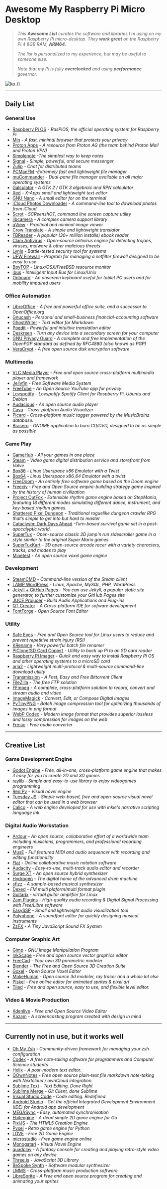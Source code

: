 # Awesome My Raspberry Pi Micro Desktop

> _This **Awesome List** curates the software and libraries I'm using on my own Raspberry Pi micro-desktop. They **work great** on the Raspberry Pi 4 8GB RAM, **ARM64**._
>
> _The list is personalized to my experience, but may be useful to someone else._
>
> _Note that my Pi is fully **overclocked** and using **performance** governor._

[![ko-fi](https://ko-fi.com/img/githubbutton_sm.svg)](https://ko-fi.com/H2H119QQ8)

---

## Daily List

### General Use

- [Raspberry Pi OS](https://www.raspberrypi.com/software/) _- RasPiOS, the official operating system for Raspberry Pi_
- [Min](https://minbrowser.org/) _- A fast, minimal browser that protects your privacy_
- [Proton Apps](https://protonapps.com/) _- A resource from Proton AG (the team behind Proton Mail and Proton VPN)_
- [Simplenote](https://simplenote.com/) _-The simplest way to keep notes_
- [Signal](https://www.signal.org/) _- Simple, powerful, and secure messenger_
- [Zulip](https://zulip.com/) _- Chat for distributed teams_
- [PCManFM](https://github.com/lxde/pcmanfm) _-Extremely fast and lightweight file manager_
- [muCommander](https://www.mucommander.com/) _- Dual-pane file manager available on all major operating systems_
- [Galculator](http://galculator.mnim.org/) _- A GTK 2 / GTK 3 algebraic and RPN calculator_
- [Xed](https://github.com/linuxmint/xed) _- X-Apps small and lightweight text editor_
- [GNU Nano](https://www.nano-editor.org/) _- A small editor for on the terminal_
- [iCloud Photos Downloader](https://github.com/icloud-photos-downloader/icloud_photos_downloader) _- A command-line tool to download photos from iCloud_
- [Scrot](https://github.com/resurrecting-open-source-projects/scrot) _- SCReenshOT, command line screen capture utility_
- [libcamera](https://libcamera.org/) _- A complex camera support library_
- [qView](https://interversehq.com/qview/) _- Practical and minimal image viewer_
- [Crow Translate](https://crow-translate.github.io/) _- A simple and lightweight translator_
- [FBReader](https://fbreader.org/) _- A popular (30+ million installs) ebook reader_
- [Clam Antivirus](http://www.clamav.net/) _- Open-source antivirus engine for detecting trojans, viruses, malware & other malicious threats_
- [Lynis](https://cisofy.com/lynis/) _- Battle-tested security tool for systems_
- [UFW Firewall](https://code.launchpad.net/ufw) _- Program for managing a netfilter firewall designed to be easy to use_
- [BpyTOP](https://github.com/aristocratos/bpytop) _- Linux/OSX/FreeBSD resource monitor_
- [ibus](https://github.com/ibus/ibus/wiki) _- Intelligent Input Bus for Linux/Unix_
- [Onboard](https://launchpad.net/onboard) _- An onscreen keyboard useful for tablet PC users and for mobility impaired users_

### Office Automation

- [LibreOffice](https://www.libreoffice.org/) _- A free and powerful office suite, and a successor to OpenOffice.org_
- [Gnucash](https://www.gnucash.org/) _- Personal and small-business financial-accounting software_
- [GhostWriter](https://invent.kde.org/office/ghostwriter) _- Text editor for Markdown_
- [Poedit](https://poedit.net/) _- Powerful and intuitive translation editor_
- [Deskreen](https://deskreen.com/) _- Turn any device into a secondary screen for your computer_
- [GNU Privacy Guard](https://gnupg.org/) _- A complete and free implementation of the OpenPGP standard as defined by RFC4880 (also known as PGP)_
- [VeraCrypt](https://www.veracrypt.fr/en/Home.html) _- A free open source disk encryption software_

### Multimedia

- [VLC Media Player](https://www.videolan.org/vlc/) _- Free and open source cross-platform multimedia player and framework_
- [Jellyfin](https://jellyfin.org/) _- Free Software Media System_
- [FreeTube](https://freetubeapp.io/) _- An Open Source YouTube app for privacy_
- [Lovspotify](https://github.com/spocon/lovspotify) _- Lovspotify Spotify Client for Raspberry Pi, Ubuntu and Debian_
- [Audacious](https://audacious-media-player.org/) _- An open source audio player_
- [Cava](https://github.com/karlstav/cava) _- Cross-platform Audio Visualizer_
- [Picard](https://picard.musicbrainz.org/) _- Cross-platform music tagger powered by the MusicBrainz database._
- [Brasero](https://wiki.gnome.org/Apps/Brasero/) _- GNOME application to burn CD/DVD, designed to be as simple as possible_

### Game Play

- [GameHub](https://tkashkin.github.io/projects/gamehub/) _- All your games in one place_
- [Steam](https://store.steampowered.com/) _- Video game digital distribution service and storefront from Valve_
- [Box86](https://box86.org/) _- Linux Userspace x86 Emulator with a Twist_
- [Box64](https://github.com/ptitSeb/box64) _- Linux Userspace x86_64 Emulator with a twist_
- [FreeDoom](https://freedoom.github.io/) _- An entirely free software game based on the Doom engine_
- [Freeciv](http://freeciv.org/) _- Free and Open Source empire-building strategy game inspired by the history of human civilization_
- [Project OutFox](https://projectoutfox.com/) _- Extensible rhythm game engine based on StepMania, featuring 18 different modes simulating different dance, instrument, and key-based rhythm games._
- [Shattered Pixel Dungeon](https://shatteredpixel.com/shatteredpd/) _- Traditional roguelike dungeon crawler RPG that’s simple to get into but hard to master_
- [Cataclysm: Dark Days Ahead](https://cataclysmdda.org/) _-Turn-based survival game set in a post-apocalyptic world._
- [SuperTux](https://www.supertux.org/) _- Open-source classic 2D jump'n run sidescroller game in a style similar to the original Super Mario games_
- [SuperTuxKart](https://supertuxkart.net/) _- 3D open-source arcade racer with a variety characters, tracks, and modes to play_
- [Minetest](https://www.minetest.net/) _- An open source voxel game engine_

### Development

- [SteamCMD](https://developer.valvesoftware.com/wiki/SteamCMD) _- Command-line version of the Steam client_
- [LAMP WordPress](https://projects.raspberrypi.org/en/projects/lamp-web-server-with-wordpress/) _- Linux, Apache, MySQL, PHP, WordPress_
- [Jekyll + GitHub Pages](https://docs.github.com/en/pages/setting-up-a-github-pages-site-with-jekyll) _- You can use Jekyll, a popular static site generator, to further customize your GitHub Pages site_
- [JUCE Projucer](https://juce.com/) _- Build Audio Applications and Plug-ins_
- [QT Creator](https://www.qt.io/product/development-tools) _- A Cross-platform IDE for sofware development_
- [FontForge](https://fontforge.org/) _- Open Source Font Editor_

### Utility

- [Safe Eyes](https://slgobinath.github.io/SafeEyes/) _- Free and Open Source tool for Linux users to reduce and prevent repetitive strain injury (RSI)_
- [KRename](https://apps.kde.org/krename/) _- Very powerful batch file renamer_
- [PiClone(SD Card Copier)](https://github.com/raspberrypi-ui/piclone) _- Utility to back up Pi to an SD card reader_
- [Raspberry Pi Imager](https://www.raspberrypi.com/software/) _- Quick and easy way to install Raspberry Pi OS and other operating systems to a microSD card_
- [aria2](https://aria2.github.io/) _- Lightweight multi-protocol & multi-source command-line download utility_
- [Transmission](https://transmissionbt.com/) _- A Fast, Easy and Free Bittorrent Client_
- [FileZilla](https://filezilla-project.org/) _- The free FTP solution_
- [FFmpeg](https://ffmpeg.org/) _- A complete, cross-platform solution to record, convert and stream audio and video_
- [ImageMagick](https://imagemagick.org/) _- Convert, Edit, or Compose Digital Images_
- [PyTinyPNG](https://pypi.org/project/pytinypng/) _- Batch image compression tool for optimizing thousands of images in png format_
- [WebP Codec](https://developers.google.com/speed/webp/) _- Modern image format that provides superior lossless and lossy compression for images on the web_
- [Fre:ac](https://www.freac.org/) _- Free audio converter_

---

## Creative List

### Game Development Engine

- [Godot Engine](https://godotengine.org/) _- Free, all-in-one, cross-platform game engine that makes it easy for you to create 2D and 3D games_
- [raylib](https://www.raylib.com/) _- Simple and easy-to-use library to enjoy videogames programming_
- [Ren'Py](https://renpy.org/) _- Visual novel engine_
- [Tuesday JS](https://kirilllive.github.io/tuesday-js/) _- Simple web-based, free and open-source visual novel editor that can be used in a web browser_
- [Calico](https://github.com/elliotherriman/calico) _- A web engine developed for use with inkle's narrative scripting language Ink_

### Digital Audio Workstation

- [Ardour](https://ardour.org/) _- An open source, collaborative effort of a worldwide team including musicians, programmers, and professional recording engineers_
- [MusE](https://muse-sequencer.github.io/) _- Full featured MIDI and audio sequencer with recording and editing functionality_
- [Flat](https://flat.io) _- Online collaborative music notation software_
- [Audacity](https://www.audacityteam.org/) _- Easy-to-use, multi-track audio editor and recorder_
- [Surge XT](https://surge-synth-team.org/surge/) _- An open source hybrid synthesizer_
- [Hydrogen](http://hydrogen-music.org/) _- The digital home of the advanced drum machine_
- [sfizz](https://sfz.tools/sfizz/) _- A sample-based musical synthesizer_
- [Dexed](https://asb2m10.github.io/dexed/) _- FM multi plaform/multi format plugin_
- [Guitarix](https://guitarix.org/) _- virtual guitar amplifier for Linux_
- [Zam Plugins](https://www.zamaudio.com/) _- High-quality audio recording & Digital Signal Processing with Free/Libre software_
- [EasySSP](https://au.tomatl.org/) _- Small and lightweight audio visualization tool_
- [Polyphone](https://www.polyphone-soundfonts.com/) _- A soundfont editor for quickly designing musical instruments_
- [ZzFX](https://killedbyapixel.github.io/ZzFX/) _- A Tiny JavaScript Sound FX System_

### Computer Graphic Art

- [Gimp](https://www.gimp.org/) _- GNU Image Manipulation Program_
- [InkScape](https://inkscape.org/) _- Free and open source vector graphics editor_
- [FreeCad](https://www.freecad.org/) _- Your own 3D parametric modeler_
- [Blender](https://www.blender.org/) _- The Free and Open Source 3D Creation Suite_
- [Goxel](https://goxel.xyz/) _- Open Source Voxel Editor_
- [MakeHuman](http://www.makehumancommunity.org/) _- Open source 3d modeler, ray tracer and a whole lot else_
- [Piskel](https://www.piskelapp.com/) _- Free online editor for animated sprites & pixel art_
- [Tiled](https://www.mapeditor.org/) _- Free and open source, easy to use, and flexible level editor._

### Video & Movie Production

- [Kdenlive](https://kdenlive.org/en/) _- Free and Open Source Video Editor_
- [Kazam](https://launchpad.net/kazam) _- A screencasting program created with design in mind_

---

## Currently not in use, but it works well

- [Oh My Zsh](https://ohmyz.sh/) _- Community-driven framework for managing your zsh configuration_
- [Codex](https://codexnotes.com/) _- A free note-taking software for programmers and Computer Science students_
- [Helix](https://helix-editor.com/) _- A post-modern text editor._
- [QOwnNotes](https://www.qownnotes.org/) _- Free open source plain-text file markdown note-taking with Nextcloud / ownCloud integration_
- [Sublime Text](https://www.sublimetext.com/) _- Text Editing, Done Right_
- [Sublime Merge](https://www.sublimemerge.com/) _- Git Client, done Sublime_
- [Visual Studio Code](https://code.visualstudio.com/) _- Code editing. Redefined_
- [Android Studio](https://developer.android.com/studio/) _- Get the official Integrated Development Environment (IDE) for Android app development_
- [MEGASync](https://mega.io/syncing) _- Easy, automated synchronisation_
- [Ebitengine](https://ebitengine.org/) _- A dead simple 2D game engine for Go_
- [PixiJS](https://pixijs.com/) _- The HTML5 Creation Engine_
- [Pyxel](https://github.com/kitao/pyxel) _- Retro game engine for Python_
- [LÖVE](https://love2d.org/) _- Free 2D Game Engine_
- [microstudio](https://microstudio.dev/) _- Free game engine online_
- [Monogatari](https://monogatari.io/) _- Visual Novel Engine_
- [quadplay](https://morgan3d.github.io/quadplay/console/quadplay.html?IDE=1) _- A fantasy console for creating and playing retro-style video games on any device_
- [Three.js](https://threejs.org/) _- JavaScript 3D Library_
- [BeSpoke Synth](https://www.bespokesynth.com/) _- Software modular synthesizer_
- [LMMS](https://lmms.io/) _- Cross-platform music production software_
- [LibreSprite](https://libresprite.github.io/) _- A Free and open source program for creating and animating your sprites_